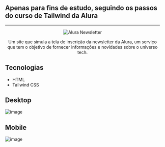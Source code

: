 ## Apenas para fins de estudo, seguindo os passos do curso de Tailwind da Alura

<hr>

<p align="center"> <img src="https://user-images.githubusercontent.com/76708357/162738365-c3bbc527-11ca-4626-9073-91a225f13534.png" alt="Alura Newsletter"> </p>
<p align="center">Um site que simula a tela de inscrição da newsletter da Alura, um serviço que tem o objetivo de fornecer informações e novidades sobre o universo tech.</p>

## Tecnologias

- HTML
- Tailwind CSS

## Desktop

![image](https://user-images.githubusercontent.com/76708357/162736350-2c71a443-f157-42ec-8e3f-bd62d2889b39.png)

## Mobile

![image](https://user-images.githubusercontent.com/76708357/162736513-dc021074-a2e5-4a19-8715-23b8706a5638.png)
